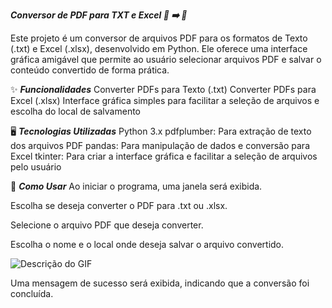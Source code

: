 ***Conversor de PDF para TXT e Excel 📄 ➡️ 📑***

Este projeto é um conversor de arquivos PDF para os formatos de Texto (.txt) e Excel (.xlsx), desenvolvido em Python. Ele oferece uma interface gráfica amigável que permite ao usuário selecionar arquivos PDF e salvar o conteúdo convertido de forma prática.

✨ ***Funcionalidades***
Converter PDFs para Texto (.txt)
Converter PDFs para Excel (.xlsx)
Interface gráfica simples para facilitar a seleção de arquivos e escolha do local de salvamento


🖥️ ***Tecnologias Utilizadas***
Python 3.x
pdfplumber: Para extração de texto dos arquivos PDF
pandas: Para manipulação de dados e conversão para Excel
tkinter: Para criar a interface gráfica e facilitar a seleção de arquivos pelo usuário


🚀 ***Como Usar***
Ao iniciar o programa, uma janela será exibida.


Escolha se deseja converter o PDF para .txt ou .xlsx.


Selecione o arquivo PDF que deseja converter.


Escolha o nome e o local onde deseja salvar o arquivo convertido.


![Descrição do GIF](link-para-o-gif)



Uma mensagem de sucesso será exibida, indicando que a conversão foi concluída.
